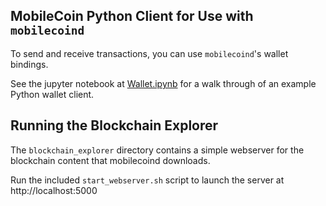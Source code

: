 ## MobileCoin Python Client for Use with `mobilecoind`

To send and receive transactions, you can use `mobilecoind`'s wallet bindings.

See the jupyter notebook at [Wallet.ipynb](./Wallet.ipynb) for a walk through of an example Python wallet client.


## Running the Blockchain Explorer

The `blockchain_explorer` directory contains a simple webserver for the blockchain content that mobilecoind downloads.

Run the included `start_webserver.sh` script to launch the server at http://localhost:5000
